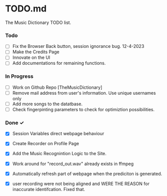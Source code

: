 # TODO.md

The Music Dictionary TODO list.

### Todo

- [ ] Fix the Browser Back button, session ignorance bug. 12-4-2023
- [ ] Make the Credits Page
- [ ] Innovate on the UI
- [ ] Add documentations for remaining functions.

### In Progress

- [ ] Work on Github Repo [TheMusicDictionary]
- [ ] Remove mail address from user's information. Use unique usernames only
- [ ] Add more songs to the datatbase.
- [ ] Check fingerpinting parameters to check for optimiztion possibilities.

### Done ✓

- [x] Session Variables direct webpage behaviour
- [x] Create Recorder on Profile Page
- [x] Add the Music Recognintion Logic to the Site.
- [x] Work around for "record_out.wav" already exists in ffmpeg
- [x] Automatically refresh part of webpage when the prediciton is generated.
- [x] user recording were not being aligned and WERE THE REASON for inaccurate identifcation. Fixed that.

